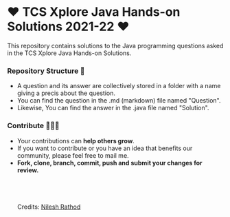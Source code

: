 <h1>❤️ TCS Xplore Java Hands-on Solutions 2021-22 ❤️</h1> 
This repository contains solutions to the Java programming questions asked in the TCS Xplore Java Hands-on Solutions.

### Repository Structure 📂

- A question and its answer are collectively stored in a folder with a name giving a precis about the question.
- You can find the question in the .md (markdown) file named "Question".
- Likewise, You can find the answer in the .java file named "Solution".

### Contribute 🧑‍🤝‍🧑
- Your contributions can **help others grow**.
- If you want to contribute or you have an idea that benefits our community, please feel free to mail me.
- **Fork, clone, branch, commit, push and submit your changes for review.**
<br><br><br><br><br>
Credits: [Nilesh Rathod](https://github.com/mrnileshrathod)

